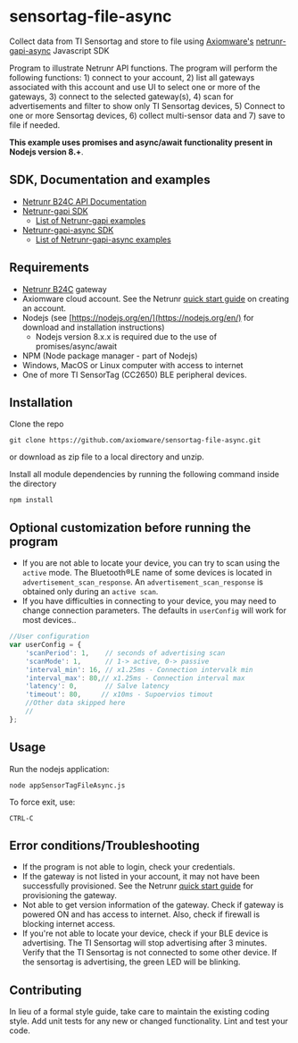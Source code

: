 # sensortag-file-async
Collect data from TI Sensortag and store to file using [Axiomware's](http://www.axiomware.com) [netrunr-gapi-async](http://www.axiomware.com/apidocs/index.html) Javascript SDK

Program to illustrate Netrunr API functions. The program will perform the following functions: 1) connect to your account, 2) list all gateways associated with this account and use UI to select one or more of the gateways, 3) connect to the selected gateway(s), 4) scan for advertisements and filter to show only TI Sensortag devices, 5) Connect to one or more Sensortag devices, 6) collect multi-sensor data and 7) save to file if needed.

**This example uses promises and async/await functionality present in Nodejs version 8.+**.

## SDK, Documentation and examples
- [Netrunr B24C API Documentation](http://www.axiomware.com/apidocs/index.html)
- [Netrunr-gapi SDK](https://github.com/axiomware/netrunr-gapi-js)
  - [List of Netrunr-gapi examples](https://github.com/axiomware/list-of-examples-netrunr-gapi)
- [Netrunr-gapi-async SDK](https://github.com/axiomware/netrunr-gapi-async-js)
  - [List of Netrunr-gapi-async examples](https://github.com/axiomware/list-of-examples-netrunr-gapi-async)

## Requirements

- [Netrunr B24C](http://www.axiomware.com/netrunr-b24c-product.html) gateway
- Axiomware cloud account. See the Netrunr [quick start guide](http://www.axiomware.com/page-netrunr-b24c-qs-guide.html) on creating an account.
- Nodejs (see [https://nodejs.org/en/](https://nodejs.org/en/) for download and installation instructions)
  - Nodejs version 8.x.x is required due to the use of promises/async/await
- NPM (Node package manager - part of Nodejs)   
- Windows, MacOS or Linux computer with access to internet
- One of more TI SensorTag (CC2650) BLE peripheral devices.

## Installation

Clone the repo

`git clone https://github.com/axiomware/sensortag-file-async.git`

or download as zip file to a local directory and unzip.

Install all module dependencies by running the following command inside the directory

  `npm install`

## Optional customization before running the program
- If you are not able to locate your device, you can try to scan using the `active` mode. The Bluetooth®️LE name of some devices is located in `advertisement_scan_response`. An `advertisement_scan_response` is obtained only during an `active scan`.
- If you have difficulties in connecting to your device, you may need to change connection parameters. The defaults in `userConfig` will work for most devices..
```javascript
//User configuration
var userConfig = {           
    'scanPeriod': 1,    // seconds of advertising scan
    'scanMode': 1,      // 1-> active, 0-> passive
    'interval_min': 16, // x1.25ms - Connection intervalk min
    'interval_max': 80,// x1.25ms - Connection interval max
    'latency': 0,       // Salve latency
    'timeout': 80,     // x10ms - Supoervios timout
    //Other data skipped here
    //
};
```

## Usage

Run the nodejs application:

    node appSensorTagFileAsync.js

To force exit, use:

    CTRL-C  

## Error conditions/Troubleshooting

- If the program is not able to login, check your credentials.
- If the gateway is not listed in your account, it may not have been successfully provisioned. See the Netrunr [quick start guide](http://www.axiomware.com/page-netrunr-b24c-qs-guide.html) for provisioning the gateway.
- Not able to get version information of the gateway. Check if gateway is powered ON and has access to internet. Also, check if firewall is blocking internet access.
- If you're not able to locate your device, check if your BLE device is advertising. The TI Sensortag will stop advertising after 3 minutes. Verify that the TI Sensortag is not connected to some other device. If the sensortag is advertising, the green LED will be blinking.

## Contributing

In lieu of a formal style guide, take care to maintain the existing coding style. Add unit tests for any new or changed functionality. Lint and test your code.    
